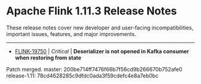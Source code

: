 
<!---
# Licensed to the Apache Software Foundation (ASF) under one
# or more contributor license agreements.  See the NOTICE file
# distributed with this work for additional information
# regarding copyright ownership.  The ASF licenses this file
# to you under the Apache License, Version 2.0 (the
# "License"); you may not use this file except in compliance
# with the License.  You may obtain a copy of the License at
#
#     http://www.apache.org/licenses/LICENSE-2.0
#
# Unless required by applicable law or agreed to in writing, software
# distributed under the License is distributed on an "AS IS" BASIS,
# WITHOUT WARRANTIES OR CONDITIONS OF ANY KIND, either express or implied.
# See the License for the specific language governing permissions and
# limitations under the License.
-->
# Apache Flink  1.11.3 Release Notes

These release notes cover new developer and user-facing incompatibilities, important issues, features, and major improvements.


---

* [FLINK-19750](https://issues.apache.org/jira/browse/FLINK-19750) | *Critical* | **Deserializer is not opened in Kafka consumer when restoring from state**

Patch merged.
master: 200be714ff7476f66b7f56cd9b266670b752afe0
release-1.11: 78cd4628285c9dfdc0ada3f59cdefc4e8a7eb0bc



